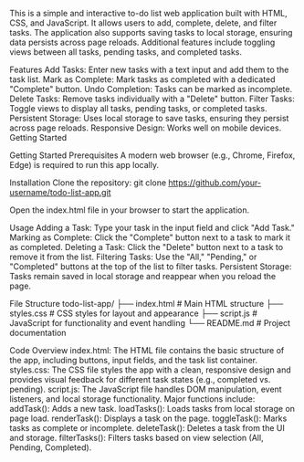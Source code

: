 This is a simple and interactive to-do list web application built with HTML, CSS, and JavaScript.
It allows users to add, complete, delete, and filter tasks. The application also supports saving tasks to local storage,
ensuring data persists across page reloads. Additional features include toggling views between all tasks, pending tasks, and completed tasks.


Features
Add Tasks: Enter new tasks with a text input and add them to the task list.
Mark as Complete: Mark tasks as completed with a dedicated "Complete" button.
Undo Completion: Tasks can be marked as incomplete.
Delete Tasks: Remove tasks individually with a "Delete" button.
Filter Tasks: Toggle views to display all tasks, pending tasks, or completed tasks.
Persistent Storage: Uses local storage to save tasks, ensuring they persist across page reloads.
Responsive Design: Works well on mobile devices.
Getting Started


Getting Started
Prerequisites
A modern web browser (e.g., Chrome, Firefox, Edge) is required to run this app locally.

Installation
Clone the repository:
git clone https://github.com/your-username/todo-list-app.git

Open the index.html file in your browser to start the application.

Usage
Adding a Task: Type your task in the input field and click "Add Task."
Marking as Complete: Click the "Complete" button next to a task to mark it as completed.
Deleting a Task: Click the "Delete" button next to a task to remove it from the list.
Filtering Tasks: Use the "All," "Pending," or "Completed" buttons at the top of the list to filter tasks.
Persistent Storage: Tasks remain saved in local storage and reappear when you reload the page.

File Structure
todo-list-app/
├── index.html        # Main HTML structure
├── styles.css        # CSS styles for layout and appearance
├── script.js         # JavaScript for functionality and event handling
└── README.md         # Project documentation


Code Overview
index.html: The HTML file contains the basic structure of the app, including buttons, input fields, and the task list container.
styles.css: The CSS file styles the app with a clean, responsive design and provides visual feedback for different task states (e.g., completed vs. pending).
script.js: The JavaScript file handles DOM manipulation, event listeners, and local storage functionality. Major functions include:
addTask(): Adds a new task.
loadTasks(): Loads tasks from local storage on page load.
renderTask(): Displays a task on the page.
toggleTask(): Marks tasks as complete or incomplete.
deleteTask(): Deletes a task from the UI and storage.
filterTasks(): Filters tasks based on view selection (All, Pending, Completed).
